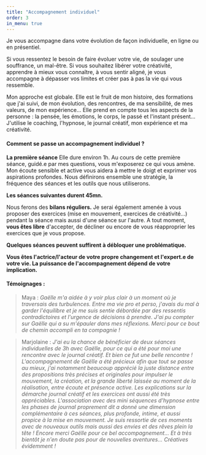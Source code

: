 ```yaml
---
title: "Accompagnement individuel"
order: 3
in_menu: true
---
```

Je vous accompagne dans votre évolution de façon individuelle, en ligne ou en présentiel. 

Si vous ressentez le besoin de faire évoluer votre vie, de soulager une souffrance, un mal-être. Si vous souhaitez libérer votre créativité, apprendre à mieux vous connaître, à vous sentir aligné, je vous accompagne à dépasser vos limites et créer pas à pas la vie qui vous ressemble. 

Mon approche est globale. Elle est le fruit de mon histoire, des formations que j'ai suivi, de mon évolution, des rencontres, de ma sensibilité, de mes valeurs, de mon expérience... Elle prend en compte tous les aspects de la personne : la pensée, les émotions, le corps, le passé et l'instant présent... J'utilise le coaching, l'hypnose, le journal créatif, mon expérience et ma créativité. 

#### Comment se passe un accompagnement individuel ?

**La première séance** 
Elle dure environ 1h. Au cours de cette première séance, guidé.e par mes questions, vous m'exposerez ce qui vous amène. Mon écoute sensible et active vous aidera à mettre le doigt et exprimer vos aspirations profondes. Nous définirons ensemble une stratégie, la fréquence des séances et les outils que nous utiliserons.

**Les séances suivantes durent 45mn.** 

Nous ferons des **bilans réguliers.** Je serai également amenée à vous proposer des exercices (mise en mouvement, exercices de créativité...) pendant la séance mais aussi d'une séance sur l'autre. A tout moment, **vous êtes libre** d'accepter, de décliner ou encore de vous réapproprier les exercices que je vous propose. 

**Quelques séances peuvent suffirent à débloquer une problématique.** 

**Vous êtes l'actrice/l'acteur de votre propre changement et l'expert.e de votre vie. La puissance de l'accompagnement dépend de votre implication.** 

#### Témoignages :

> Maya : _Gaëlle m'a aidée à y voir plus clair à un moment où je traversais des turbulences. Entre ma vie pro et perso, j'avais du mal à garder l'équilibre et je me suis sentie débordée par des ressentis contradictoires et l'urgence de décisions à prendre. J'ai pu compter sur Gaëlle qui a su m'épauler dans mes réflexions. Merci pour ce bout de chemin accompli en ta compagnie !_ 

> Marjolaine : _J'ai eu la chance de bénéficier de deux séances individuelles de 3h avec Gaëlle, pour ce qui a été pour moi une rencontre avec le journal créatif. Et bien ce fut une belle rencontre ! L'accompagnement de Gaëlle a été précieux afin que tout se passe au mieux, j'ai notamment beaucoup apprécié la juste distance entre des propositions très précises et originales pour impulser le mouvement, la création, et la grande liberté laissée au moment de la réalisation, entre écoute et présence active. Les explications sur la démarche journal créatif et les exercices ont aussi été très appréciables. L'association avec des mini séquences d'hypnose entre les phases de journal proprement dit a donné une dimension complémentaire à ces séances, plus profonde, intime, et aussi propice à la mise en mouvement.  Je suis ressortie de ces moments avec de nouveaux outils mais aussi des envies et des rêves plein la tête ! Encore merci Gaëlle pour ce bel accompagnement... Et à très bientôt je n'en doute pas pour de nouvelles aventures... Créatives évidemment !_ 